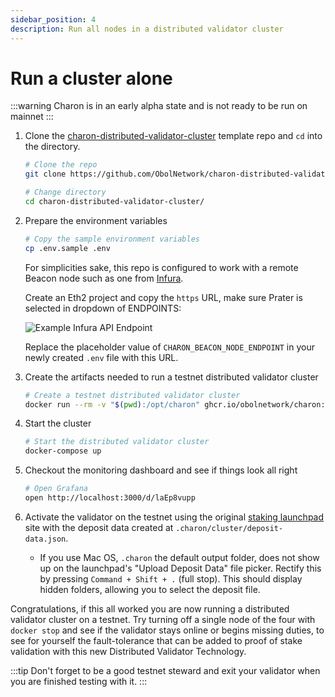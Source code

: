 ```yaml
---
sidebar_position: 4
description: Run all nodes in a distributed validator cluster
---
```


# Run a cluster alone

:::warning Charon is in an early alpha state and is not ready to be run on mainnet :::

1.  Clone the [charon-distributed-validator-cluster](https://github.com/ObolNetwork/charon-distributed-validator-cluster) template repo and `cd` into the directory.

    ```sh
    # Clone the repo
    git clone https://github.com/ObolNetwork/charon-distributed-validator-cluster.git

    # Change directory
    cd charon-distributed-validator-cluster/
    ```
2.  Prepare the environment variables

    ```sh
    # Copy the sample environment variables
    cp .env.sample .env
    ```

    For simplicities sake, this repo is configured to work with a remote Beacon node such as one from [Infura](https://infura.io/).

    Create an Eth2 project and copy the `https` URL, make sure Prater is selected in dropdown of ENDPOINTS:

    ![Example Infura API Endpoint](https://github.com/ObolNetwork/obol-docs/blob/main/img/example-infura-details.png)

    Replace the placeholder value of `CHARON_BEACON_NODE_ENDPOINT` in your newly created `.env` file with this URL.
3.  Create the artifacts needed to run a testnet distributed validator cluster

    ```sh
    # Create a testnet distributed validator cluster
    docker run --rm -v "$(pwd):/opt/charon" ghcr.io/obolnetwork/charon:v0.8.0 create cluster --withdrawal-address="0x000000000000000000000000000000000000dead"
    ```
4.  Start the cluster

    ```sh
    # Start the distributed validator cluster
    docker-compose up
    ```
5.  Checkout the monitoring dashboard and see if things look all right

    ```sh
    # Open Grafana
    open http://localhost:3000/d/laEp8vupp
    ```
6. Activate the validator on the testnet using the original [staking launchpad](https://prater.launchpad.ethereum.org/en/overview) site with the deposit data created at `.charon/cluster/deposit-data.json`.
   * If you use Mac OS, `.charon` the default output folder, does not show up on the launchpad's "Upload Deposit Data" file picker. Rectify this by pressing `Command + Shift + .` (full stop). This should display hidden folders, allowing you to select the deposit file.

Congratulations, if this all worked you are now running a distributed validator cluster on a testnet. Try turning off a single node of the four with `docker stop` and see if the validator stays online or begins missing duties, to see for yourself the fault-tolerance that can be added to proof of stake validation with this new Distributed Validator Technology.

:::tip Don't forget to be a good testnet steward and exit your validator when you are finished testing with it. :::
